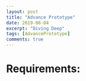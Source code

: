 ```yaml
---
layout: post
title: "Advance Prototype"
date: 2019-06-04
excerpt: "Diving Deep"
tags: [AdvancePrototype]
comments: true
---
```


<h1><b>Requirements:</b></h1>
